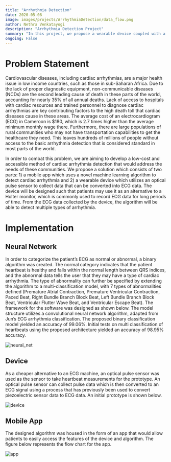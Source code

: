 ```yaml
---
title: "Arrhythmia Detection"
date: 2020-05-08
image: images/projects/ArrhythmiaDetection/data_flow.png
author: Nethra Venkatayogi
description: "Arrhythmia Detection Project"
summary: "In this project, we propose a wearable device coupled with a neural network for the diagnosis of cardiac arrhythmia"
ongoing: False
---
```


# Problem Statement

Cardiovascular diseases, including cardiac arrhythmias, are a major health issue in low income countries, such as those in sub-Saharan Africa. Due to the lack of proper diagnostic equipment, non-communicable diseases (NCDs) are the second leading cause of death in these parts of the world, accounting for nearly 35% of all annual deaths. Lack of access to hospitals with cardiac resources and trained personnel to diagnose cardiac arrhythmias are key contributing factors to the high death toll that cardiac diseases cause in these areas. The average cost of an electrocardiogram (ECG) in Cameroon is $180, which is 2.7 times higher than the average minimum monthly wage there. Furthermore, there are large populations of rural communities who may not have transportation capabilities to get the healthcare they need. This leaves hundreds of millions of people without access to the basic arrhythmia detection that is considered standard in most parts of the world.

In order to combat this problem, we are aiming to develop a low-cost and accessible method of cardiac arrhythmia detection that would address the needs of these communities. We propose a solution which consists of two parts: 1) a mobile app which uses a novel machine learning algorithm to detect cardiac arrhythmia and 2) a wearable device which utilizes an optical pulse sensor to collect data that can be converted into ECG data. The device will be designed such that patients may use it as an alternative to a Holter monitor, which is commonly used to record ECG data for long periods of time. From the ECG data collected by the device, the algorithm will be able to detect multiple types of arrhythmia. 

# Implementation

## Neural Network

In order to categorize the patient’s ECG as normal or abnormal, a binary algorithm was created. The normal category indicates that the patient heartbeat is healthy and falls within the normal length between QRS indices, and the abnormal data tells the user that they may have a type of cardiac arrhythmia. The type of abnormality can further be specified by extending the algorithm to a multi-classification model, with 7 types of abnormalities defined (Premature Atrial Contraction, Premature Ventricular Contraction, Paced Beat, Right Bundle Branch Block Beat, Left Bundle Branch Block Beat, Ventricular Flutter Wave Beat, and Ventricular Escape Beat). The framework for the software was designed as shown below. The model structure utilizes a convolutional neural network algorithm, adapted from Jun’s ECG arrhythmia classification. The proposed binary classification model yielded an accuracy of 99.06%. Initial tests on multi classification of heartbeats using the proposed architecture yielded an accuracy of 98.95% accuracy.  

![neural_net](/images/projects/ArrhythmiaDetection/neural_net.png)

## Device

As a cheaper alternative to an ECG machine, an optical pulse sensor was used as the sensor to take heartbeat measurements for the prototype. An optical pulse sensor can collect pulse data which is then converted to an ECG signal using a process that has previously been used to convert piezoelectric sensor data to ECG data. An initial prototype is shown below.

![device](/images/projects/ArrhythmiaDetection/device.png)
## Mobile App

The designed algorithm was housed in the form of an app that would allow patients to easily access the features of the device and algorithm. The figure below represents the flow chart for the app.

![app](/images/projects/ArrhythmiaDetection/app.png)